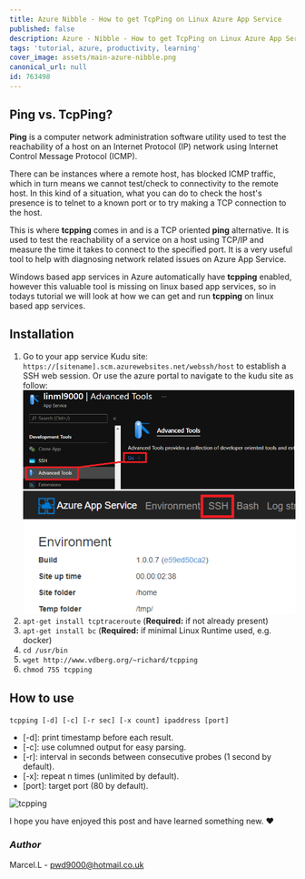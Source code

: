 ```yaml
---
title: Azure Nibble - How to get TcpPing on Linux Azure App Service
published: false
description: Azure - Nibble - How to get TcpPing on Linux Azure App Service
tags: 'tutorial, azure, productivity, learning'
cover_image: assets/main-azure-nibble.png
canonical_url: null
id: 763498
---
```


## Ping vs. TcpPing?

**Ping** is a computer network administration software utility used to test the reachability of a host on an Internet Protocol (IP) network using Internet Control Message Protocol (ICMP).  

There can be instances where a remote host, has blocked ICMP traffic, which in turn means we cannot test/check to connectivity to the remote host. In this kind of a situation, what you can do to check the host's presence is to telnet to a known port or to try making a TCP connection to the host.  

This is where **tcpping** comes in and is a TCP oriented **ping** alternative. It is used to test the reachability of a service on a host using TCP/IP and measure the time it takes to connect to the specified port. It is a very useful tool to help with diagnosing network related issues on Azure App Service.

Windows based app services in Azure automatically have **tcpping** enabled, however this valuable tool is missing on linux based app services, so in todays tutorial we will look at how we can get and run **tcpping** on linux based app services.

## Installation

1. Go to your app service Kudu site: ```https://[sitename].scm.azurewebsites.net/webssh/host``` to establish a SSH web session. Or use the azure portal to navigate to the kudu site as follow:  
    ![kudu1](./assets/kudu1.png)
    ![kudu2](./assets/kudu2.png)
2. ```apt-get install tcptraceroute``` (**Required:** if not already present)
3. ```apt-get install bc``` (**Required:** if minimal Linux Runtime used, e.g. docker)
4. ```cd /usr/bin```
5. ```wget http://www.vdberg.org/~richard/tcpping```
6. ```chmod 755 tcpping```

## How to use

```tcpping [-d] [-c] [-r sec] [-x count] ipaddress [port]```

- [-d]: print timestamp before each result.
- [-c]: use columned output for easy parsing.
- [-r]: interval in seconds between consecutive probes (1 second by default).
- [-x]: repeat n times (unlimited by default).
- [port]: target port (80 by default).

![tcpping](./assets/tcpping.png)

I hope you have enjoyed this post and have learned something new. :heart:

### _Author_

Marcel.L - pwd9000@hotmail.co.uk

